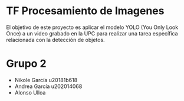# TF Procesamiento de Imagenes
El objetivo de este proyecto es aplicar el modelo YOLO (You Only Look Once) a un video grabado en la UPC para realizar una tarea específica relacionada con la detección de objetos.
# Grupo 2
- Nikole García u20181b618
- Andrea García u202014068
- Alonso Ulloa
